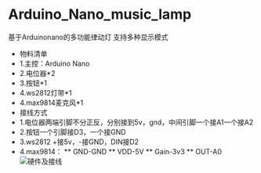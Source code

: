 # Arduino_Nano_music_lamp
基于Arduinonano的多功能律动灯
支持多种显示模式
* 物料清单
 * 1.主控：Arduino Nano
 * 2.电位器*2
 * 3.按钮*1
 * 4.ws2812灯带*1
 * 4.max9814麦克风*1
 * 接线方式
 * 1.电位器两端引脚不分正反，分别接到5v，gnd，中间引脚一个接A1一个接A2
 * 2.按钮一个引脚接D3，一个接GND
 * 3.ws2812 +接5v，-接GND，DIN接D2
 * 4.max9814：
   ** GND-GND
   ** VDD-5V
   ** Gain-3v3
   ** OUT-A0
   ![硬件及接线](https://user-images.githubusercontent.com/32239713/153748771-4baa29ec-a4e6-4533-9b8b-5c0ad738d294.png)
